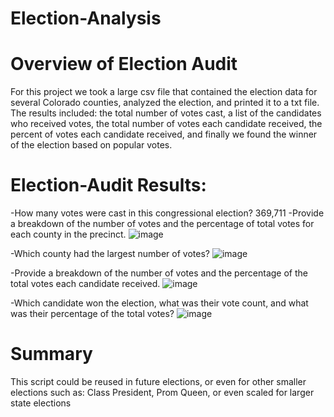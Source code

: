 # Election-Analysis
# Overview of Election Audit
For this project we took a large csv file that contained the election data for several Colorado counties, analyzed the election, and printed it to a txt file. The results included: the total number of votes cast, a list of the candidates who received votes, the total number of votes each candidate received, the percent of votes each candidate received, and finally we found the winner of the election based on popular votes.
# Election-Audit Results: 
 -How many votes were cast in this congressional election? 369,711
 -Provide a breakdown of the number of votes and the percentage of total votes for each county in the precinct.
![image](https://user-images.githubusercontent.com/101481759/163689980-869f0c91-c02c-4b59-bbde-ef5bf5f47d07.png) 

-Which county had the largest number of votes?
![image](https://user-images.githubusercontent.com/101481759/163689988-a20d3648-3283-4fb4-bfda-85d90c6d073e.png)

 -Provide a breakdown of the number of votes and the percentage of the total votes each candidate received.
![image](https://user-images.githubusercontent.com/101481759/163689996-25223465-4b38-4529-9afe-faea88ff43b3.png)


 -Which candidate won the election, what was their vote count, and what was their percentage of the total votes?
 ![image](https://user-images.githubusercontent.com/101481759/163690008-86f3d119-4f6c-4746-a2cf-b00fd695cff5.png)
	 
# Summary
This script could be reused in future elections, or even for other smaller elections such as: Class President, Prom Queen, or even scaled for larger state elections





